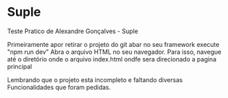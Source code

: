 # Suple
Teste Pratico de Alexandre Gonçalves - Suple

Primeiramente apor retirar o projeto do git abar no seu framework execute "npm run dev"
Abra o arquivo HTML no seu navegador. Para isso, navegue até o diretório onde o arquivo index.html ondfe sera direcionado a pagina principal

Lembrando que o projeto esta incompleto e faltando diversas Funcionalidades que foram pedidas.
